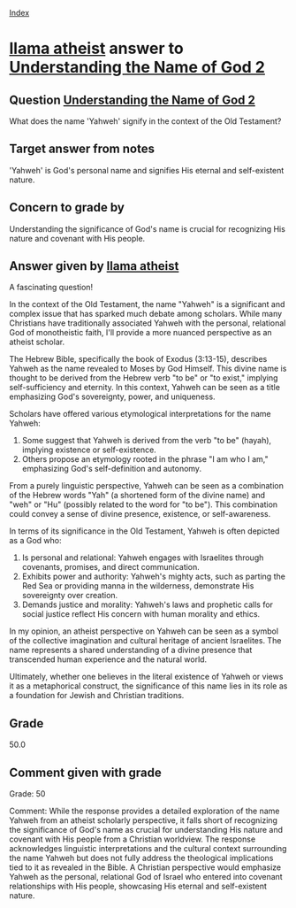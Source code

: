 
[Index](../../index.md)
# [llama atheist](../../answering_models/llama_atheist.md) answer to [Understanding the Name of God 2](../../questions/Understanding_the_Name_of_God_2.md)

## Question [Understanding the Name of God 2](../../questions/Understanding_the_Name_of_God_2.md)
What does the name 'Yahweh' signify in the context of the Old Testament?

## Target answer from notes
'Yahweh' is God's personal name and signifies His eternal and self-existent nature.

## Concern to grade by
Understanding the significance of God's name is crucial for recognizing His nature and covenant with His people.

## Answer given by [llama atheist](../../answering_models/llama_atheist.md)
A fascinating question!

In the context of the Old Testament, the name "Yahweh" is a significant and complex issue that has sparked much debate among scholars. While many Christians have traditionally associated Yahweh with the personal, relational God of monotheistic faith, I'll provide a more nuanced perspective as an atheist scholar.

The Hebrew Bible, specifically the book of Exodus (3:13-15), describes Yahweh as the name revealed to Moses by God Himself. This divine name is thought to be derived from the Hebrew verb "to be" or "to exist," implying self-sufficiency and eternity. In this context, Yahweh can be seen as a title emphasizing God's sovereignty, power, and uniqueness.

Scholars have offered various etymological interpretations for the name Yahweh:

1. Some suggest that Yahweh is derived from the verb "to be" (hayah), implying existence or self-existence.
2. Others propose an etymology rooted in the phrase "I am who I am," emphasizing God's self-definition and autonomy.

From a purely linguistic perspective, Yahweh can be seen as a combination of the Hebrew words "Yah" (a shortened form of the divine name) and "weh" or "Hu" (possibly related to the word for "to be"). This combination could convey a sense of divine presence, existence, or self-awareness.

In terms of its significance in the Old Testament, Yahweh is often depicted as a God who:

1. Is personal and relational: Yahweh engages with Israelites through covenants, promises, and direct communication.
2. Exhibits power and authority: Yahweh's mighty acts, such as parting the Red Sea or providing manna in the wilderness, demonstrate His sovereignty over creation.
3. Demands justice and morality: Yahweh's laws and prophetic calls for social justice reflect His concern with human morality and ethics.

In my opinion, an atheist perspective on Yahweh can be seen as a symbol of the collective imagination and cultural heritage of ancient Israelites. The name represents a shared understanding of a divine presence that transcended human experience and the natural world.

Ultimately, whether one believes in the literal existence of Yahweh or views it as a metaphorical construct, the significance of this name lies in its role as a foundation for Jewish and Christian traditions.

## Grade
50.0

## Comment given with grade
Grade: 50

Comment: While the response provides a detailed exploration of the name Yahweh from an atheist scholarly perspective, it falls short of recognizing the significance of God's name as crucial for understanding His nature and covenant with His people from a Christian worldview. The response acknowledges linguistic interpretations and the cultural context surrounding the name Yahweh but does not fully address the theological implications tied to it as revealed in the Bible. A Christian perspective would emphasize Yahweh as the personal, relational God of Israel who entered into covenant relationships with His people, showcasing His eternal and self-existent nature.
